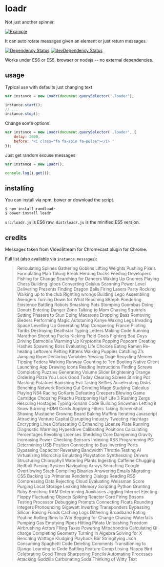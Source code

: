 # loadr

Not just another spinner.

[![Example](https://rawgit.com/DimitarChristoff/loadr/master/example/sshot.png)](http://jsfiddle.net/dimitar/kvxyc1bg/)

It can auto rotate messages given an element or just return messages.

[![Dependency Status](https://david-dm.org/DimitarChristoff/loadr.svg)](https://david-dm.org/DimitarChristoff/loadr)
[![devDependency Status](https://david-dm.org/DimitarChristoff/loadr/dev-status.svg)](https://david-dm.org/DimitarChristoff/loadr#info=devDependencies)


Works under ES6 or ES5, browser or nodejs -- no external dependencies.

## usage

Typical use with defaults just changing text

```javascript
var instance = new Loadr(document.querySelector('.loader');

instance.start();
// ...
instance.stop();
```

Change some options

```javascript
var instance = new Loadr(document.querySelector('.loader', {
	delay: 2000,
	before: '<i class="fa fa-spin fa-pulse"></i> '
});
```

Just get random excuse messages

```javascript
var instance = new Loadr();

console.log(i.get());
```

## installing

You can install via npm, bower or download the script.

```
$ npm install randloadr
$ bower install loadr
```

`src/loadr.js` is ES6 raw, `dist/loadr.js` is the minified ES5 version.

## credits

Messages taken from VideoStream for Chromecast plugin for Chrome.

Full list (also available via `instance.messages`):

> Reticulating Splines
> Gathering Goblins
> Lifting Weights
> Pushing Pixels
> Formulating Plan
> Taking Break
> Herding Ducks
> Feeding Developers
> Fishing for Change
> Searching for Dancers
> Waking Up Gnomes
> Playing Chess
> Building Igloos
> Converting Celsius
> Scanning Power Level
> Delivering Presents
> Finding Dragon Balls
> Firing Lasers
> Party Rocking
> Walking up to the club
> Righting wrongs
> Building Lego
> Assembling Avengers
> Turning Down for What
> Reaching 88mph
> Pondering Existence
> Battling Robots
> Smashing Pots
> Stomping Goombas
> Doing Donuts
> Entering Danger Zone
> Talking to Mom
> Chasing Squirrels
> Setting Phasers to Stun
> Doing Macarena
> Dropping Bass
> Removing Biebers
> Performing Magic
> Autotuning Kanye
> Waxing Legs
> Invading Space
> Levelling Up
> Generating Map
> Conquering France
> Piloting Tardis
> Destroying Deathstar
> Typing Letters
> Making Code
> Running Marathon
> Shooting Pucks
> Kicking Field Goals
> Fighting Bad Guys
> Driving Batmobile
> Warming Up Kryptonite
> Popping Popcorn
> Creating Hashes
> Spawning Boss
> Evaluating Life Choices
> Eating Ramen
> Re-heating Leftovers
> Petting Kittens
> Walking Puppies
> Catching Z’s
> Jumping Rope
> Declaring Variables
> Yessing Doge
> Recycling Memes
> Tipping Fedora
> Walking Runway
> Counting to Ten
> Booting Native Client
> Launching App
> Drawing Icons
> Reading Instructions
> Finding Screws
> Completing Puzzles
> Generating Volume Slider
> Brightening Orange
> Ordering Pizza
> You Look Good Today
> Clearing Screen
> Stirring Pot
> Mashing Potatoes
> Banishing Evil
> Taking Selfies
> Accelerating Disks
> Benching Network
> Rocking Out
> Grinding Mage
> Studying Calculus
> Playing N64
> Racing GoKarts
> Defeating Creepers
> Blowing Game Cartridge
> Choosing Pikachu
> Postponing Half Life 3
> Rushing Zergs
> Rescuing Hostages
> Typing Konami Code
> Building Snowman
> Letting it Snow
> Burning HDMI Cords
> Applying Filters
> Taking Screenshot
> Shaving Mustache
> Growing Beard
> Baking Muffins
> Iterating Javascript
> Attracting Venture Capital
> Disrupting Industry
> Tweeting Hashtags
> Encrypting Lines
> Obfuscating C
> Enhancing License Plate
> Running Diagnostic
> Warming Hyperdrive
> Calibrating Positions
> Calculating Percentages
> Revoking Licenses
> Shedding Core
> Dampening Gravity
> Increasing Power
> Checking Sensors
> Indexing RSS
> Programming PCI
> Determining USB Position
> Connecting to Bus
> Inverting Ports
> Bypassing Capacitor
> Reversing Bandwidth Throttle
> Testing AI
> Virtualizing Microchip
> Emulating Playstation
> Synthesizing Drivers
> Structuring Chlorophyll
> Watering Plants
> Ingesting Caffeine
> Chugging Redbull
> Parsing System
> Navigating Arrays
> Searching Google
> Overflowing Stack
> Compiling Binaries
> Answering Emails
> Migrating CSS
> Backing Up Primaries
> Rendering Dialogs
> Reading RSS
> Compressing Data
> Rejecting Cloud
> Evaluating Weissman Score
> Purging Local Storage
> Leaking Memory
> Scripting Python
> Grunting Ruby
> Benching RAM
> Determining Auxiliaries
> Jiggling Internet
> Ejecting Floppy
> Fluctuating Objects
> Spiking Reactor Core
> Firing Bosons
> Testing Processor
> Debugging Prompts
> Connecting Floats
> Rounding Integers
> Pronouncing Gigawatt
> Inverting Transponders
> Bypassing Silicon
> Raising Funds
> Caching Logs
> Dithering Broadband
> Eating Poutine
> Rolling Rims to Win
> Begging for Change
> Chasing Waterfalls
> Pumping Gas
> Emptying Pipes
> Hitting Piñata
> Unleashing Freedom
> Airbrushing Actors
> FIling Taxes
> Powering Mitochondria
> Calculating Qi charge
> Completing Geometry
> Turning in Algebra
> Solving for X
> Benching Wattage
> Kludging Playback Bar
> Stringifying Json
> Consuming Spaghetti Code
> Deleting Comments
> Transitioning to Django
> Learning to Code
> Battling Feature Creep
> Losing Flappy Bird
> Celebrating Good Times
> Sharpening Pencils
> Automating Processes
> Attacking Godzilla
> Carbonating Soda
> Thinking of Witty Text
